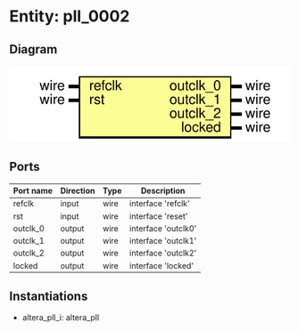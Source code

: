 # Entity: pll_0002
## Diagram
![Diagram](pll_0002.svg "Diagram")
## Ports
| Port name | Direction | Type | Description         |
| --------- | --------- | ---- | ------------------- |
| refclk    | input     | wire | interface 'refclk'  |
| rst       | input     | wire | interface 'reset'   |
| outclk_0  | output    | wire | interface 'outclk0' |
| outclk_1  | output    | wire | interface 'outclk1' |
| outclk_2  | output    | wire | interface 'outclk2' |
| locked    | output    | wire | interface 'locked'  |
## Instantiations
- altera_pll_i: altera_pll
